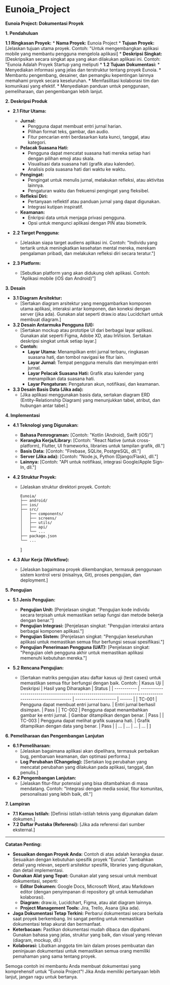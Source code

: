# Eunoia_Project

**Eunoia Project: Dokumentasi Proyek**

**1. Pendahuluan**

**1.1 Ringkasan Proyek:**
    *   **Nama Proyek:** Eunoia Project
    *   **Tujuan Proyek:** [Jelaskan tujuan utama proyek. Contoh: "Untuk mengembangkan aplikasi mobile yang membantu pengguna mengelola aplikasi]
    *   **Deskripsi Singkat:** [Deskripsikan secara singkat apa yang akan dilakukan aplikasi ini. Contoh: "Eunoia Adalah Proyek Startup yang meliputi
    *
**1.2 Tujuan Dokumentasi:**
    *   Menyediakan informasi yang jelas dan terstruktur tentang proyek Eunoia.
    *   Membantu pengembang, desainer, dan pemangku kepentingan lainnya memahami proyek secara keseluruhan.
    *   Memfasilitasi kolaborasi tim dan komunikasi yang efektif.
    *   Menyediakan panduan untuk penggunaan, pemeliharaan, dan pengembangan lebih lanjut.

**2. Deskripsi Produk**

*   **2.1 Fitur Utama:**
    *   **Jurnal:**
        *   Pengguna dapat membuat entri jurnal harian.
        *   Pilihan format teks, gambar, dan audio.
        *   Fitur pencarian entri berdasarkan kata kunci, tanggal, atau kategori.
    *   **Pelacak Suasana Hati:**
        *   Pengguna dapat mencatat suasana hati mereka setiap hari dengan pilihan emoji atau skala.
        *   Visualisasi data suasana hati (grafik atau kalender).
        *   Analisis pola suasana hati dari waktu ke waktu.
    *   **Pengingat:**
        *   Pengingat untuk menulis jurnal, melakukan refleksi, atau aktivitas lainnya.
        *   Pengaturan waktu dan frekuensi pengingat yang fleksibel.
    *   **Refleksi Diri:**
        *   Pertanyaan reflektif atau panduan jurnal yang dapat digunakan.
        *   Integrasi kutipan inspiratif.
    *   **Keamanan:**
        *   Enkripsi data untuk menjaga privasi pengguna.
        *   Opsi untuk mengunci aplikasi dengan PIN atau biometrik.

*   **2.2 Target Pengguna:**
    *   [Jelaskan siapa target audiens aplikasi ini. Contoh: "Individu yang tertarik untuk meningkatkan kesehatan mental mereka, merekam pengalaman pribadi, dan melakukan refleksi diri secara teratur."]

*   **2.3 Platform:**
    *   [Sebutkan platform yang akan didukung oleh aplikasi. Contoh: "Aplikasi mobile (iOS dan Android)"]

**3. Desain**

*   **3.1 Diagram Arsitektur:**
    *   [Sertakan diagram arsitektur yang menggambarkan komponen utama aplikasi, interaksi antar komponen, dan koneksi dengan server (jika ada).  Gunakan alat seperti draw.io atau Lucidchart untuk membuat diagram.]
*   **3.2 Desain Antarmuka Pengguna (UI):**
    *   [Sertakan mockup atau prototipe UI dari berbagai layar aplikasi. Gunakan alat seperti Figma, Adobe XD, atau InVision.  Sertakan deskripsi singkat untuk setiap layar.]
    *   **Contoh:**
        *   **Layar Utama:** Menampilkan entri jurnal terbaru, ringkasan suasana hati, dan tombol navigasi ke fitur lain.
        *   **Layar Jurnal:** Tempat pengguna menulis dan menyimpan entri jurnal.
        *   **Layar Pelacak Suasana Hati:** Grafik atau kalender yang menampilkan data suasana hati.
        *   **Layar Pengaturan:** Pengaturan akun, notifikasi, dan keamanan.
*   **3.3 Desain Basis Data (Jika ada):**
    *   [Jika aplikasi menggunakan basis data, sertakan diagram ERD (Entity-Relationship Diagram) yang menunjukkan tabel, atribut, dan hubungan antar tabel.]

**4. Implementasi**

*   **4.1 Teknologi yang Digunakan:**
    *   **Bahasa Pemrograman:** [Contoh: "Kotlin (Android), Swift (iOS)"]
    *   **Kerangka Kerja/Library:** [Contoh: "React Native (untuk cross-platform), Flutter, UI frameworks, libraries untuk tampilan grafik, dll."]
    *   **Basis Data:** [Contoh: "Firebase, SQLite, PostgreSQL, dll."]
    *   **Server (Jika ada):** [Contoh: "Node.js, Python (Django/Flask), dll."]
    *   **Lainnya:** [Contoh: "API untuk notifikasi, integrasi Google/Apple Sign-In, dll."]

*   **4.2 Struktur Proyek:**
    *   [Jelaskan struktur direktori proyek.  Contoh:
        ```
        Eunoia/
        ├── android/
        ├── ios/
        ├── src/
        │   ├── components/
        │   ├── screens/
        │   ├── utils/
        │   ├── api/
        │   └── ...
        ├── package.json
        └── ...
        ```
        ]

*   **4.3 Alur Kerja (Workflow):**
    *   [Jelaskan bagaimana proyek dikembangkan, termasuk penggunaan sistem kontrol versi (misalnya, Git), proses pengujian, dan deployment.]

**5. Pengujian**

*   **5.1 Jenis Pengujian:**
    *   **Pengujian Unit:** [Penjelasan singkat: "Pengujian kode individu secara terpisah untuk memastikan setiap fungsi dan metode bekerja dengan benar."]
    *   **Pengujian Integrasi:** [Penjelasan singkat: "Pengujian interaksi antara berbagai komponen aplikasi."]
    *   **Pengujian Sistem:** [Penjelasan singkat: "Pengujian keseluruhan aplikasi untuk memastikan semua fitur berfungsi sesuai spesifikasi."]
    *   **Pengujian Penerimaan Pengguna (UAT):** [Penjelasan singkat: "Pengujian oleh pengguna akhir untuk memastikan aplikasi memenuhi kebutuhan mereka."]

*   **5.2 Rencana Pengujian:**
    *   [Sertakan matriks pengujian atau daftar kasus uji (test cases) untuk memastikan semua fitur berfungsi dengan baik.  Contoh:
        | Kasus Uji  | Deskripsi                                                                                                 | Hasil yang Diharapkan | Status |
        | ----------- | ---------------------------------------------------------------------------------------------------------- | -------------------- | ------ |
        | TC-001      | Pengguna dapat membuat entri jurnal baru.                                                                  | Entri jurnal berhasil disimpan.  | Pass   |
        | TC-002      | Pengguna dapat menambahkan gambar ke entri jurnal.                                                         | Gambar ditampilkan dengan benar. | Pass   |
        | TC-003      | Pengguna dapat melihat grafik suasana hati.                                                                | Grafik ditampilkan dengan data yang benar.  | Pass   |
        | ...         | ...                                                                                                        | ...                  | ...    |
        ]

**6. Pemeliharaan dan Pengembangan Lanjutan**

*   **6.1 Pemeliharaan:**
    *   [Jelaskan bagaimana aplikasi akan dipelihara, termasuk perbaikan bug, pembaruan keamanan, dan optimasi performa.]
    *   **Log Perubahan (Changelog):** [Sertakan log perubahan yang mencatat perubahan yang dilakukan pada aplikasi, tanggal, dan penulis.]
*   **6.2 Pengembangan Lanjutan:**
    *   [Jelaskan fitur-fitur potensial yang bisa ditambahkan di masa mendatang. Contoh: "Integrasi dengan media sosial, fitur komunitas, personalisasi yang lebih baik, dll."]

**7. Lampiran**

*   **7.1 Kamus Istilah:** [Definisi istilah-istilah teknis yang digunakan dalam dokumen.]
*   **7.2 Daftar Pustaka (Referensi):** [Jika ada referensi dari sumber eksternal.]

---

**Catatan Penting:**

*   **Sesuaikan dengan Proyek Anda:** Contoh di atas adalah kerangka dasar. Sesuaikan dengan kebutuhan spesifik proyek "Eunoia". Tambahkan detail yang relevan, seperti arsitektur spesifik, libraries yang digunakan, dan detail implementasi.
*   **Gunakan Alat yang Tepat:** Gunakan alat yang sesuai untuk membuat dokumentasi, seperti:
    *   **Editor Dokumen:** Google Docs, Microsoft Word, atau Markdown editor (dengan penyimpanan di repository git untuk kemudahan kolaborasi).
    *   **Diagram:** draw.io, Lucidchart, Figma, atau alat diagram lainnya.
    *   **Project Management Tools:**  Jira, Trello, Asana (jika ada).
*   **Jaga Dokumentasi Tetap Terkini:**  Perbarui dokumentasi secara berkala saat proyek berkembang. Ini sangat penting untuk memastikan dokumentasi tetap akurat dan bermanfaat.
*   **Keterbacaan:** Pastikan dokumentasi mudah dibaca dan dipahami. Gunakan bahasa yang jelas, struktur yang baik, dan visual yang relevan (diagram, mockup, dll.)
*   **Kolaborasi:** Libatkan anggota tim lain dalam proses pembuatan dan peninjauan dokumentasi untuk memastikan semua orang memiliki pemahaman yang sama tentang proyek.

Semoga contoh ini membantu Anda membuat dokumentasi yang komprehensif untuk "Eunoia Project"!  Jika Anda memiliki pertanyaan lebih lanjut, jangan ragu untuk bertanya.
